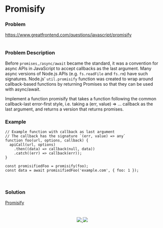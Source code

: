 # Promisify

### Problem

https://www.greatfrontend.com/questions/javascript/promisify

#

### Problem Description

Before `promises,/async/await` became the standard, it was a convention for async APIs in JavaScript to accept callbacks as the last argument. Many async versions of Node.js APIs (e.g. `fs.readFile` and `fs.rm`) have such signatures. Node.js' `util.promisify` function was created to wrap around callback-based functions by returning Promises so that they can be used with async/await.

Implement a function promisify that takes a function following the common callback-last error-first style, i.e. taking a (err, value) => ... callback as the last argument, and returns a version that returns promises.



### Example

```
// Example function with callback as last argument
// The callback has the signature `(err, value) => any`
function foo(url, options, callback) {
  apiCall(url, options)
    .then((data) => callback(null, data))
    .catch((err) => callback(err));
}

const promisifiedFoo = promisify(foo);
const data = await promisifiedFoo('example.com', { foo: 1 });


```

#

### Solution

[Promisify](./promisify.js)

#

<p align="center">
	<a href="https://github.com/ghoshsuman845" alt="Github" title="github">
       <img src="https://img.shields.io/badge/Followe_Me_For_More_Useful_Repos-15k?style=for-the-badge&color=2088FF&logo=github&logoColor=fff"/>
    </a>
    <a href="https://github.com/ghoshsuman845/ghoshsuman845" alt="Github Stars" title="Star Mark Repo">
        <img src="https://img.shields.io/badge/Shower_stars_if_you_like_my_repos-15k?style=for-the-badge&color=ffd000&logo=apachespark&logoColor=black"/>
    </a>
</p>
